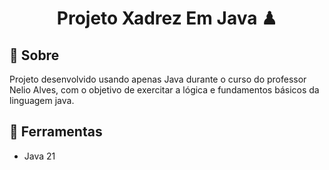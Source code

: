 <h1 align="center">
    <p>Projeto Xadrez Em Java ♟</p>
</h1>

## 📕 Sobre 

Projeto desenvolvido usando apenas Java durante o curso do professor Nelio Alves, com o objetivo de exercitar a lógica e fundamentos básicos da linguagem java.

## 🔨 Ferramentas

 -  Java 21

